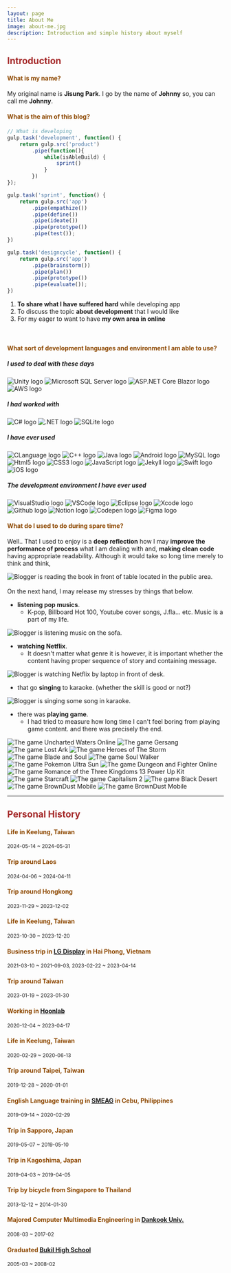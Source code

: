 ```yaml
---
layout: page
title: About Me
image: about-me.jpg
description: Introduction and simple history about myself
---
```


## <span style="color: brown">**Introduction**</span>
#### <span style="color: #8D4801">**What is my name?**</span>
My original name is **Jisung Park**. I go by the name of **Johnny** so, you can call me **Johnny**.

#### <span style="color: #8D4801">**What is the aim of this blog?**</span>

```javascript
// What is developing
gulp.task('development', function() {
    return gulp.src('product')
        .pipe(function(){
            while(isAbleBuild) {
                sprint()
            }
        })
});

gulp.task('sprint', function() {
    return gulp.src('app')
        .pipe(empathize())
        .pipe(define())
        .pipe(ideate())
        .pipe(prototype())
        .pipe(test());
})

gulp.task('designcycle', function() {
    return gulp.src('app')
        .pipe(brainstorm())
        .pipe(plan())
        .pipe(prototype())
        .pipe(evaluate());
})
```
1. **To share what I have suffered hard** while developing app
2. To discuss the topic **about development** that I would like 
3. For my eager to want to have **my own area in online**

<br>

#### <span style="color: #8D4801">**What sort of development languages and environment I am able to use?**</span>
##### I used to deal with these days
<img src="https://img.shields.io/badge/Unity-FFFFFF?style=flat&logo=unity&logoColor=white" title="Unity logo" alt="Unity logo">
<img src="https://img.shields.io/badge/Microsoft&nbsp;SQL&nbsp;Server-CC2927?style=flat&logo=microsoftsqlserver&logoColor=white" title="Microsoft SQL Server logo" alt="Microsoft SQL Server logo">
<img src="https://img.shields.io/badge/ASP.NET&nbsp;Core&nbsp;Blazor-512BD4?style=flat&logo=blazor&logoColor=white" title="ASP.NET Core Blazor logo" alt="ASP.NET Core Blazor logo">
<img src="https://img.shields.io/badge/AWS-232F3E?style=flat&logo=amazonwebservices&logoColor=white" title="AWS logo" alt="AWS logo">
<!-- <img src="https://img.shields.io/badge/Spring-6DB33F?style=flat&logo=spring&logoColor=white" title="Spring logo" alt="Spring logo"> -->

##### I had worked with
<img src="https://img.shields.io/badge/Csharp-239120?style=flat&logo=csharp&logoColor=white" title="C# logo" alt="C# logo">
<img src="https://img.shields.io/badge/.NET-512BD4?style=flat&logo=dotnet&logoColor=white" title=".NET logo" alt=".NET logo">
<img src="https://img.shields.io/badge/SQLite-003B57?style=flat&logo=sqlite&logoColor=white" title="SQLite logo" alt="SQLite logo">

##### I have ever used
<img src="https://img.shields.io/badge/CLanguage-A8B9CC?style=flat&logo=c&logoColor=white" title="CLanguage logo" alt="CLanguage logo">
<img src="https://img.shields.io/badge/C++-00599C?style=flat&logo=cplusplus&logoColor=white" title="C++ logo" alt="C++ logo">
<img src="https://img.shields.io/badge/Java-FFFFFF?style=flat&logo=openjdk&logoColor=white" title="Java logo" alt="Java logo">
<img src="https://img.shields.io/badge/Android-3DDC84?style=flat&logo=android&logoColor=white" title="Android logo" alt="Android logo">
<img src="https://img.shields.io/badge/MySQL-4479A1?style=flat&logo=mysql&logoColor=white" title="MySQL logo" alt="MySQL logo">
<img src="https://img.shields.io/badge/Html5-E34F26?style=flat&logo=html5&logoColor=white" title="Html5 logo" alt="Html5 logo">
<img src="https://img.shields.io/badge/CSS3-1572B6?style=flat&logo=css3&logoColor=white" title="CSS3 logo" alt="CSS3 logo">
<img src="https://img.shields.io/badge/JavaScript-F7DF1E?style=flat&logo=javascript&logoColor=white" title="JavaScript logo" alt="JavaScript logo">
<img src="https://img.shields.io/badge/Jekyll-CC0000?style=flat&logo=jekyll&logoColor=white" title="Jekyll logo" alt="Jekyll logo">
<img src="https://img.shields.io/badge/Swift-F05138?style=flat&logo=swift&logoColor=white" title="Swift logo" alt="Swift logo">
<img src="https://img.shields.io/badge/UIKit-SwiftUI-000000?style=flat&logo=ios&logoColor=white" title="iOS logo " alt="iOS logo">

##### The development environment I have ever used
<img src="https://img.shields.io/badge/VisualStudio-5C2D91?style=flat&logo=visualstudio&logoColor=white" title="VisualStudio logo" alt="VisualStudio logo">
<img src="https://img.shields.io/badge/VSCode-007ACC?style=flat&logo=visualstudiocode&logoColor=white" title="VSCode logo" alt="VSCode logo">
<img src="https://img.shields.io/badge/Eclipse-2C2255?style=flat&logo=eclipseide&logoColor=white" title="Eclipse logo" alt="Eclipse logo">
<img src="https://img.shields.io/badge/Xcode-147EFB?style=flat&logo=xcode&logoColor=white" title="Xcode logo" alt="Xcode logo">
<img src="https://img.shields.io/badge/Github-181717?style=flat&logo=github&logoColor=white" title="Github logo" alt="Github logo">
<img src="https://img.shields.io/badge/Notion-000000?style=flat&logo=notion&logoColor=white" title="Notion logo" alt="Notion logo">
<img src="https://img.shields.io/badge/Codepen-000000?style=flat&logo=codepen&logoColor=white" title="Codepen logo" alt="Codepen logo">
<img src="https://img.shields.io/badge/Figma-F24E1E?style=flat&logo=figma&logoColor=white" title="Figma logo" alt="Figma logo">

<br>

#### <span style="color: #8D4801">**What do I used to do during spare time?**</span>

Well.. That I used to enjoy is a **deep reflection** how I may **improve the performance of process** what I am dealing with and, **making clean code** having appropriate readability. Although it would take so long time merely to think and think,

<div class="image-slider-static">
  <img src="images/pages/about-me/hobbies/reading-book.jpg" title="Blogger is reading the book in front of table located in the public area." alt="Blogger is reading the book in front of table located in the public area.">
</div>
<br>
On the next hand, I may release my stresses by things that below.

- **listening pop musics**.
  - K-pop, Billboard Hot 100, Youtube cover songs, J.fla... etc. Music is a part of my life.
<div class="image-slider-static">
  <img src="images/pages/about-me/hobbies/listening-music.jpg" title="Blogger is listening music on the sofa." alt="Blogger is listening music on the sofa.">
</div>

- **watching Netflix**.
  - It doesn't matter what genre it is however, it is important whether the content having proper sequence of story and containing message.
<div class="image-slider-static">
  <img src="images/pages/about-me/hobbies/watching-netflix.jpg" title="Blogger is watching Netflix by laptop in front of desk." alt="Blogger is watching Netflix by laptop in front of desk.">
</div>

- that go **singing** to karaoke. (whether the skill is good or not?)
<div class="image-slider-static">
  <img src="images/pages/about-me/hobbies/singing-song.jpg" title="Blogger is singing some song in karaoke." alt="Blogger is singing some song in karaoke.">
</div>

- there was **playing game**.
  - I had tried to measure how long time I can't feel boring from playing game content. and there was precisely the end.

<div class="image-slider-auto">
  <img src="images/pages/about-me/games/uncharted-waters-online.jpg" title="The game Uncharted Waters Online" alt="The game Uncharted Waters Online">
  <img src="images/pages/about-me/games/gersang.jpg" title="The game Gersang" alt="The game Gersang">
  <img src="images/pages/about-me/games/lost-ark.jpg" title="The game Lost Ark" alt="The game Lost Ark">
  <img src="images/pages/about-me/games/heroes-of-the-storm.jpg" title="The game Heroes of The Storm" alt="The game Heroes of The Storm">
  <img src="images/pages/about-me/games/blade-and-soul.jpg" title="The game Blade and Soul" alt="The game Blade and Soul">
  <img src="images/pages/about-me/games/soul-walker.jpg" title="The game Soul Walker" alt="The game Soul Walker">
  <img src="images/pages/about-me/games/pokemon-ultra-sun.jpg" title="The game Pokemon Ultra Sun" alt="The game Pokemon Ultra Sun">
  <img src="images/pages/about-me/games/dungeon-and-fighter.jpg" title="The game Dungeon and Fighter Online" alt="The game Dungeon and Fighter Online">
  <img src="images/pages/about-me/games/romance-of-the-three-kingdoms-13-power-up-kit.jpg" title="The game Romance of the Three Kingdoms 13 Power Up Kit" alt="The game Romance of the Three Kingdoms 13 Power Up Kit">
  <img src="images/pages/about-me/games/starcraft.jpg" title="The game Starcraft" alt="The game Starcraft">
  <img src="images/pages/about-me/games/capitalism-2.jpg" title="The game Capitalism 2" alt="The game Capitalism 2">
  <img src="images/pages/about-me/games/black-desert.jpg" title="The game Black Desert" alt="The game Black Desert">
  <img src="images/pages/about-me/games/browndust-mobile_1.jpg" title="The game BrownDust Mobile" alt="The game BrownDust Mobile">
  <img src="images/pages/about-me/games/browndust-mobile_2.jpg" title="The game BrownDust Mobile" alt="The game BrownDust Mobile">
</div>

---

## <span style="color: brown">**Personal History**</span>

#### <span style="color: #8D4801">**Life in Keelung, Taiwan**</span>
<small>2024-05-14 ~ 2024-05-31</small>

#### <span style="color: #8D4801">**Trip around Laos**</span>
<small>2024-04-06 ~ 2024-04-11</small>

#### <span style="color: #8D4801">**Trip around Hongkong**</span>
<small>2023-11-29 ~ 2023-12-02</small>

#### <span style="color: #8D4801">**Life in Keelung, Taiwan**</span>
<small>2023-10-30 ~ 2023-12-20</small>

#### <span style="color: #8D4801">**Business trip in [LG Display][business-trip] in Hai Phong, Vietnam**</span>
<small>2021-03-10 ~ 2021-09-03, </small><small>2023-02-22 ~ 2023-04-14</small>  

#### <span style="color: #8D4801">**Trip around Taiwan**</span>
<small>2023-01-19 ~ 2023-01-30</small>

#### <span style="color: #8D4801">**Working in [Hoonlab][first-company]**</span>
<small>2020-12-04 ~ 2023-04-17</small>  

#### <span style="color: #8D4801">**Life in Keelung, Taiwan**</span>
<small>2020-02-29 ~ 2020-06-13</small>  

#### <span style="color: #8D4801">**Trip around Taipei, Taiwan**</span>
<small>2019-12-28 ~ 2020-01-01</small>

#### <span style="color: #8D4801">**English Language training in [SMEAG][english-language-training] in Cebu, Philippines**</span>
<small>2019-09-14 ~ 2020-02-29</small>  

#### <span style="color: #8D4801">**Trip in Sapporo, Japan**</span>
<small>2019-05-07 ~ 2019-05-10</small>  

#### <span style="color: #8D4801">**Trip in Kagoshima, Japan**</span>
<small>2019-04-03 ~ 2019-04-05</small>  

#### <span style="color: #8D4801">**Trip by bicycle from Singapore to Thailand**</span>
<small>2013-12-12 ~ 2014-01-30</small>  

#### <span style="color: #8D4801">**Majored Computer Multimedia Engineering in [Dankook Univ.][university]**</span>
<small>2008-03 ~ 2017-02</small>

#### <span style="color: #8D4801">**Graduated [Bukil High School][high-school]**</span>
<small>2005-03 ~ 2008-02</small>

[business-trip]: https://www.lgdisplay.com/kor/company/info/place?type=02 "Navigate to LG Display"
[english-language-training]: http://www.smeag.com "Navigate to SMEAG"
[first-company]: http://www.hoonlab.co.kr "Navigate to Hoonlab"
[university]: https://www.dankook.ac.kr/web/kor "Navigate to Dankook Univ."
[high-school]: https://www.bugil.hs.kr/jsp/index/index.jsp "Navigate to Bukil High School"